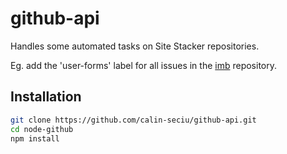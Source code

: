 # github-api

Handles some automated tasks on Site Stacker repositories.

Eg. add the 'user-forms' label for all issues in the [imb](https://github.com/sitestacker/imb) repository.

## Installation

```sh
git clone https://github.com/calin-seciu/github-api.git
cd node-github
npm install
```